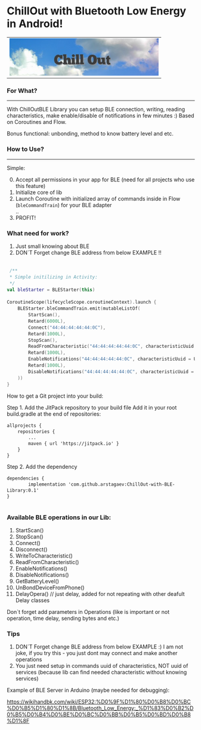 # ChillOut with Bluetooth Low Energy in Android!

<table style= padding:10px">
  <tr>
    <td>  <img src="./Docs/img1.png"  alt="1" width = 400px height = 100px ></td>
  </tr>
</table>

### For What?
---

With ChillOutBLE Library you can setup BLE connection, writing, reading characteristics, make enable/disable of notifications in few minutes :) Based on Coroutines and Flow.

Bonus functional: unbonding, method to know battery level and etc.

### How to Use?
---
Simple:

0. Accept all permissions in your app for BLE (need for all projects who use this feature)
1. Initialize core of lib
2. Launch Coroutine with initialized array of commands inside in Flow (`bleCommandTrain`) for your BLE adapter  
..  
3. PROFIT!

### What need for work?
1. Just small knowing about BLE
2. DON`T Forget change BLE address from below EXAMPLE !!
```kotlin

 /**
 * Simple initilizing in Activity:
 */ 
val bleStarter = BLEStarter(this)

CoroutineScope(lifecycleScope.coroutineContext).launch { 
    BLEStarter.bleCommandTrain.emit(mutableListOf(
        StartScan(),
        Retard(6000L),
        Connect("44:44:44:44:44:0C"),
        Retard(1000L),
        StopScan(),
        ReadFromCharacteristic("44:44:44:44:44:0C", characteristicUuid = UUID.fromString("beb5483e-36e1-4688-b7f5-ea07361b26a8")),
        Retard(1000L),
        EnableNotifications("44:44:44:44:44:0C", characteristicUuid = UUID.fromString("beb54202-36e1-4688-b7f5-ea07361b26a8")),
        Retard(1000L),
        DisableNotifications("44:44:44:44:44:0C", characteristicUuid = UUID.fromString("beb54202-36e1-4688-b7f5-ea07361b26a8"))
    ))
}

```

How to get a Git project into your build:

Step 1. Add the JitPack repository to your build file
Add it in your root build.gradle at the end of repositories:
```
allprojects {
	repositories {
		...
		maven { url 'https://jitpack.io' }
	}
}
```

Step 2. Add the dependency
```
dependencies {
        implementation 'com.github.arstagaev:ChillOut-with-BLE-Library:0.1'
}
	
```
### Available BLE operations in our Lib:
1. StartScan()
2. StopScan()
3. Connect()
4. Disconnect()
5. WriteToCharacteristic()
6. ReadFromCharacteristic()
7. EnableNotifications()
8. DisableNotifications()
9. GetBatteryLevel()
10. UnBondDeviceFromPhone()
11. DelayOpera() // just delay, added for not repeating with other deafult Delay classes

Don`t forget add parameters in Operations (like is important or not operation, time delay, sending bytes and etc.)
### Tips
1. DON`T Forget change BLE address from below EXAMPLE :) I am not joke, if you try this - you just dont may connect and make another operations
2. You just need setup in commands uuid of characteristics, NOT uuid of services (because lib can find needed characteristic without knowing services)


Example of BLE Server in Arduino (maybe needed for debugging):

https://wikihandbk.com/wiki/ESP32:%D0%9F%D1%80%D0%B8%D0%BC%D0%B5%D1%80%D1%8B/Bluetooth_Low_Energy:_%D1%83%D0%B2%D0%B5%D0%B4%D0%BE%D0%BC%D0%BB%D0%B5%D0%BD%D0%B8%D1%8F
